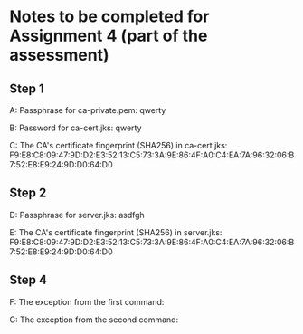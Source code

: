 # Notes to be completed for Assignment 4 (part of the assessment)

## Step 1

A: Passphrase for ca-private.pem:
qwerty

B: Password for ca-cert.jks:
qwerty

C: The CA's certificate fingerprint (SHA256) in ca-cert.jks:
F9:E8:C8:09:47:9D:D2:E3:52:13:C5:73:3A:9E:86:4F:A0:C4:EA:7A:96:32:06:B7:52:E8:E9:24:9D:D0:64:D0

## Step 2

D: Passphrase for server.jks:
asdfgh

E: The CA's certificate fingerprint (SHA256) in server.jks:
F9:E8:C8:09:47:9D:D2:E3:52:13:C5:73:3A:9E:86:4F:A0:C4:EA:7A:96:32:06:B7:52:E8:E9:24:9D:D0:64:D0

## Step 4

F: The exception from the first command:


G: The exception from the second command:

